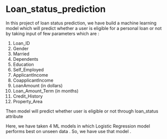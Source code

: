 # Loan_status_prediction

In this project of loan status prediction, we have build a machine learning model which will predict whether a user is eligible for a personal loan or not by taking input of few parameters which are :
1. Loan_ID
2. Gender
3. Married
4. Dependents	
4. Education	
5. Self_Employed	
6. ApplicantIncome	
7. CoapplicantIncome	
8. LoanAmount	(in dollars)
9. Loan_Amount_Term	(in months)
10. Credit_History	
11. Property_Area	

Then model will predict whether user is eligible or not through loan_status attribute

Here, we have taken 4 ML models in which Logistic Regression model performs best on unseen data . So, we have use that model .
